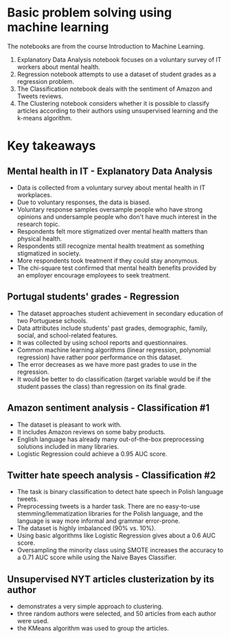 
# Basic problem solving using machine learning

The notebooks are from the course Introduction to Machine Learning.

1.  Explanatory Data Analysis notebook focuses on a voluntary survey of IT workers about mental health.
2.  Regression notebook attempts to use a dataset of student grades as a regression problem.
3.  The Classification notebook deals with the sentiment of Amazon and Tweets reviews.
4.  The Clustering notebook considers whether it is possible to classify articles according to their authors using unsupervised learning and the k-means algorithm.

# Key takeaways

## Mental health in IT - Explanatory Data Analysis

-   Data is collected from a voluntary survey about mental health in IT workplaces.
-   Due to voluntary responses, the data is biased.
-   Voluntary response samples oversample people who have strong opinions and undersample people who don't have much interest in the research topic.
-   Respondents felt more stigmatized over mental health matters than physical health.
-   Respondents still recognize mental health treatment as something stigmatized in society.
-   More respondents took treatment if they could stay anonymous.
-   The chi-square test confirmed that mental health benefits provided by an employer encourage employees to seek treatment.

## Portugal students' grades - Regression

-   The dataset approaches student achievement in secondary education of two Portuguese schools.
-   Data attributes include students' past grades, demographic, family, social, and school-related features.
-   It was collected by using school reports and questionnaires.
-   Common machine learning algorithms (linear regression, polynomial regression) have rather poor performance on this dataset.
-   The error decreases as we have more past grades to use in the regression.
-   It would be better to do classification (target variable would be if the student passes the class) than regression on its final grade.

## Amazon sentiment analysis - Classification #1

-   The dataset is pleasant to work with.
-   It includes Amazon reviews on some baby products.
-   English language has already many out-of-the-box preprocessing solutions included in many libraries.
-   Logistic Regression could achieve a 0.95 AUC score.

## Twitter hate speech analysis - Classification #2

-   The task is binary classification to detect hate speech in Polish language tweets.
-   Preprocessing tweets is a harder task. There are no easy-to-use stemming/lemmatization libraries for the Polish language, and the language is way more informal and grammar error-prone.
-   The dataset is highly imbalanced (90% vs. 10%).
-   Using basic algorithms like Logistic Regression gives about a 0.6 AUC score.
-   Oversampling the minority class using SMOTE increases the accuracy to a 0.71 AUC score while using the Naive Bayes Classifier.

## Unsupervised NYT articles clusterization by its author
* demonstrates a very simple approach to clustering.
* three random authors were selected, and 50 articles from each author were used.
* the KMeans algorithm was used to group the articles.
